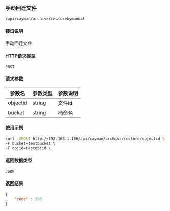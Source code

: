### 手动回迁文件
`/api/cayman/archive/restorebymanual`

#### 接口说明
手动回迁文件

#### HTTP请求类型
`POST`

#### 请求参数
|参数名|参数类型|参数说明|
|--|--|--|
|objectid|string|文件id|
|bucket|string|桶命名|


#### 使用示例
```sh
curl -XPOST http://192.168.1.100/api/cayman/archive/restore/objectid \
-F bucket=testbucket \
-F objid=testobjid \
```

#### 返回数据类型
`JSON`

#### 返回结果
```json
{
    "code" : 200
}
```

